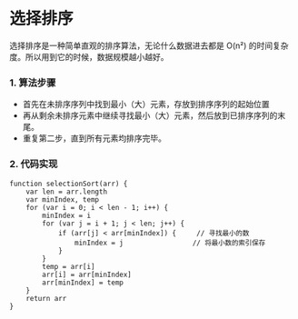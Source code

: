 # 选择排序

选择排序是一种简单直观的排序算法，无论什么数据进去都是 O(n²) 的时间复杂度。所以用到它的时候，数据规模越小越好。

### 1. 算法步骤

* 首先在未排序序列中找到最小（大）元素，存放到排序序列的起始位置
* 再从剩余未排序元素中继续寻找最小（大）元素，然后放到已排序序列的末尾。
* 重复第二步，直到所有元素均排序完毕。

### 2. 代码实现

```
function selectionSort(arr) {
    var len = arr.length
    var minIndex, temp
    for (var i = 0; i < len - 1; i++) {
        minIndex = i
        for (var j = i + 1; j < len; j++) {
            if (arr[j] < arr[minIndex]) {     // 寻找最小的数
                minIndex = j                 // 将最小数的索引保存
            }
        }
        temp = arr[i]
        arr[i] = arr[minIndex]
        arr[minIndex] = temp
    }
    return arr
}
```